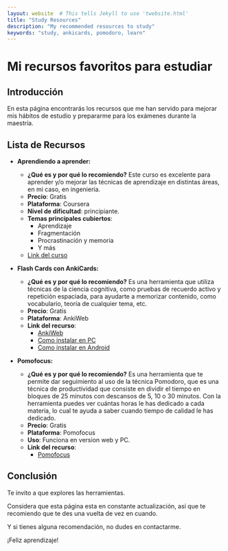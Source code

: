 ```yaml
---
layout: website  # This tells Jekyll to use 'twebsite.html'
title: "Study Resources"
description: "My recommended resources to study"
keywords: "study, ankicards, pomodoro, learn"
---
```


# Mi recursos favoritos para estudiar

## **Introducción**

En esta página encontrarás los recursos que me han servido para mejorar mis hábitos de estudio y prepararme para los exámenes durante la maestría.

## **Lista de Recursos**

* **Aprendiendo a aprender:**
  * **¿Qué es y por qué lo recomiendo?** Este curso es excelente para aprender y/o mejorar las técnicas de aprendizaje en distintas áreas, en mi caso, en ingeniería.
  * **Precio**: Gratis
  * **Plataforma**: Coursera
  * **Nivel de dificultad**: principiante.
  * **Temas principales cubiertos**:
    * Aprendizaje
    * Fragmentación
    * Procrastinación y memoria
    * Y más
  * [Link del curso](https://www.coursera.org/learn/aprendiendo-a-aprender?msockid=3ce15e4297c661de2abf4b78967e6008)

* **Flash Cards con AnkiCards:**
  * **¿Qué es y por qué lo recomiendo?** Es una herramienta que utiliza técnicas de la ciencia cognitiva, como pruebas de recuerdo activo y repetición espaciada, para ayudarte a memorizar contenido, como vocabulario, teoría de cualquier tema, etc.
  * **Precio**: Gratis
  * **Plataforma**: AnkiWeb
  * **Link del recurso**:
    * [AnkiWeb](https://apps.ankiweb.net/)
    * [Como instalar en PC](https://www.youtube.com/watch?v=cnsv8qLxMI8)
    * [Como instalar en Android](https://www.youtube.com/watch?v=Q668UeZeOLw)

* **Pomofocus:**
  * **¿Qué es y por qué lo recomiendo?** Es una herramienta que te permite dar seguimiento al uso de la técnica Pomodoro, que es una técnica de productividad que consiste en dividir el tiempo en bloques de 25 minutos con descansos de 5, 10 o 30 minutos. Con la herramienta puedes ver cuántas horas le has dedicado a cada materia, lo cual te ayuda a saber cuando tiempo de calidad le has dedicado.
  * **Precio**: Gratis
  * **Plataforma**: Pomofocus
  * **Uso**: Funciona en version web y PC.
  * **Link del recurso**:
    * [Pomofocus](https://pomofocus.io/)

## **Conclusión**

Te invito a que explores las herramientas.

Considera que esta página esta en constante actualización, así que te recomiendo que te des una vuelta de vez en cuando.

Y si tienes alguna recomendación, no dudes en contactarme.

¡Feliz aprendizaje!

